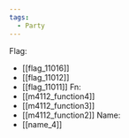 ```yaml
---
tags:
  - Party
---
```

Flag:
- [[flag_11016]]
- [[flag_11012]]
- [[flag_11011]]
Fn:
- [[m4112_function4]]
- [[m4112_function3]]
- [[m4112_function2]]
Name:
- [[name_4]]
